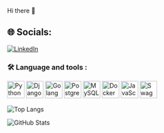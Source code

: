  Hi there 👋
  ## 🌐 Socials:
[![LinkedIn](https://img.shields.io/badge/-LinkedIn-0A66C2?style=for-the-badge&logo=linkedin&logoColor=white)](https://www.linkedin.com/in/shahab-bozorgi/)


### 🛠 Language and tools :
<p align="left">
  <img src="https://cdn.jsdelivr.net/gh/devicons/devicon/icons/python/python-original.svg" width="40px" title="Python"/>
  <img src="https://cdn.jsdelivr.net/gh/devicons/devicon/icons/django/django-plain.svg" width="40px" title="Django"/>
  <img src="https://cdn.jsdelivr.net/gh/devicons/devicon/icons/go/go-original.svg" width="40px" title="Golang"/>
  <img src="https://cdn.jsdelivr.net/gh/devicons/devicon/icons/postgresql/postgresql-original.svg" width="40px" title="PostgreSQL"/>
  <img src="https://cdn.jsdelivr.net/gh/devicons/devicon/icons/mysql/mysql-original.svg" width="40px" title="MySQL"/>
  <img src="https://cdn.jsdelivr.net/gh/devicons/devicon/icons/docker/docker-original.svg" width="40px" title="Docker"/>
  <img src="https://cdn.jsdelivr.net/gh/devicons/devicon/icons/javascript/javascript-original.svg" width="40px" title="JavaScript"/>
  <img src="https://static-00.iconduck.com/assets.00/swagger-icon-512x512-97vudg2a.png" width="40px" title="Swagger"/>
</p>

![Top Langs](https://github-readme-stats.vercel.app/api/top-langs/?username=shahab-bozorgi&layout=compact&theme=dark)

![GitHub Stats](https://github-readme-stats.vercel.app/api?username=shahab-bozorgi&show_icons=true&theme=dark)



